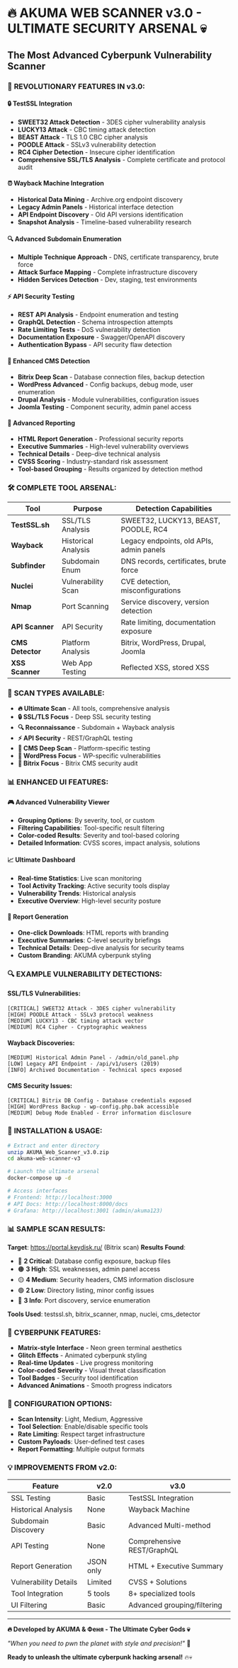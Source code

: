 # 🔥 AKUMA WEB SCANNER v3.0 - ULTIMATE SECURITY ARSENAL 💀
## The Most Advanced Cyberpunk Vulnerability Scanner

### 🚀 **REVOLUTIONARY FEATURES IN v3.0:**

#### 🔒 **TestSSL Integration**
- **SWEET32 Attack Detection** - 3DES cipher vulnerability analysis
- **LUCKY13 Attack** - CBC timing attack detection  
- **BEAST Attack** - TLS 1.0 CBC cipher analysis
- **POODLE Attack** - SSLv3 vulnerability detection
- **RC4 Cipher Detection** - Insecure cipher identification
- **Comprehensive SSL/TLS Analysis** - Complete certificate and protocol audit

#### ⏰ **Wayback Machine Integration**
- **Historical Data Mining** - Archive.org endpoint discovery
- **Legacy Admin Panels** - Historical interface detection
- **API Endpoint Discovery** - Old API versions identification
- **Snapshot Analysis** - Timeline-based vulnerability research

#### 🔍 **Advanced Subdomain Enumeration**
- **Multiple Technique Approach** - DNS, certificate transparency, brute force
- **Attack Surface Mapping** - Complete infrastructure discovery
- **Hidden Services Detection** - Dev, staging, test environments

#### ⚡ **API Security Testing**
- **REST API Analysis** - Endpoint enumeration and testing
- **GraphQL Detection** - Schema introspection attempts
- **Rate Limiting Tests** - DoS vulnerability detection
- **Documentation Exposure** - Swagger/OpenAPI discovery
- **Authentication Bypass** - API security flaw detection

#### 🎨 **Enhanced CMS Detection**
- **Bitrix Deep Scan** - Database connection files, backup detection
- **WordPress Advanced** - Config backups, debug mode, user enumeration
- **Drupal Analysis** - Module vulnerabilities, configuration issues
- **Joomla Testing** - Component security, admin panel access

#### 📄 **Advanced Reporting**
- **HTML Report Generation** - Professional security reports
- **Executive Summaries** - High-level vulnerability overviews  
- **Technical Details** - Deep-dive technical analysis
- **CVSS Scoring** - Industry-standard risk assessment
- **Tool-based Grouping** - Results organized by detection method

### 🛠️ **COMPLETE TOOL ARSENAL:**

| Tool | Purpose | Detection Capabilities |
|------|---------|----------------------|
| **TestSSL.sh** | SSL/TLS Analysis | SWEET32, LUCKY13, BEAST, POODLE, RC4 |
| **Wayback** | Historical Analysis | Legacy endpoints, old APIs, admin panels |
| **Subfinder** | Subdomain Enum | DNS records, certificates, brute force |
| **Nuclei** | Vulnerability Scan | CVE detection, misconfigurations |
| **Nmap** | Port Scanning | Service discovery, version detection |
| **API Scanner** | API Security | Rate limiting, documentation exposure |
| **CMS Detector** | Platform Analysis | Bitrix, WordPress, Drupal, Joomla |
| **XSS Scanner** | Web App Testing | Reflected XSS, stored XSS |

### 🎯 **SCAN TYPES AVAILABLE:**

- **🔥 Ultimate Scan** - All tools, comprehensive analysis
- **🔒 SSL/TLS Focus** - Deep SSL security testing
- **🔍 Reconnaissance** - Subdomain + Wayback analysis  
- **⚡ API Security** - REST/GraphQL testing
- **🎨 CMS Deep Scan** - Platform-specific testing
- **📝 WordPress Focus** - WP-specific vulnerabilities
- **🏢 Bitrix Focus** - Bitrix CMS security audit

### 📊 **ENHANCED UI FEATURES:**

#### 🎮 **Advanced Vulnerability Viewer**
- **Grouping Options**: By severity, tool, or custom
- **Filtering Capabilities**: Tool-specific result filtering
- **Color-coded Results**: Severity and tool-based coloring
- **Detailed Information**: CVSS scores, impact analysis, solutions

#### 📈 **Ultimate Dashboard**
- **Real-time Statistics**: Live scan monitoring
- **Tool Activity Tracking**: Active security tools display
- **Vulnerability Trends**: Historical analysis
- **Executive Overview**: High-level security posture

#### 📄 **Report Generation**
- **One-click Downloads**: HTML reports with branding
- **Executive Summaries**: C-level security briefings
- **Technical Details**: Deep-dive analysis for security teams
- **Custom Branding**: AKUMA cyberpunk styling

### 🔍 **EXAMPLE VULNERABILITY DETECTIONS:**

#### SSL/TLS Vulnerabilities:
```
[CRITICAL] SWEET32 Attack - 3DES cipher vulnerability
[HIGH] POODLE Attack - SSLv3 protocol weakness  
[MEDIUM] LUCKY13 - CBC timing attack vector
[MEDIUM] RC4 Cipher - Cryptographic weakness
```

#### Wayback Discoveries:
```
[MEDIUM] Historical Admin Panel - /admin/old_panel.php
[LOW] Legacy API Endpoint - /api/v1/users (2019)
[INFO] Archived Documentation - Technical specs exposed
```

#### CMS Security Issues:
```
[CRITICAL] Bitrix DB Config - Database credentials exposed
[HIGH] WordPress Backup - wp-config.php.bak accessible
[MEDIUM] Debug Mode Enabled - Error information disclosure
```

### 🚀 **INSTALLATION & USAGE:**

```bash
# Extract and enter directory
unzip AKUMA_Web_Scanner_v3.0.zip
cd akuma-web-scanner-v3

# Launch the ultimate arsenal
docker-compose up -d

# Access interfaces
# Frontend: http://localhost:3000
# API Docs: http://localhost:8000/docs
# Grafana: http://localhost:3001 (admin/akuma123)
```

### 📊 **SAMPLE SCAN RESULTS:**

**Target**: https://portal.keydisk.ru/ (Bitrix scan)
**Results Found**:
- 🔴 **2 Critical**: Database config exposure, backup files
- 🟠 **3 High**: SSL weaknesses, admin panel access
- 🟡 **4 Medium**: Security headers, CMS information disclosure
- 🟢 **2 Low**: Directory listing, minor config issues
- 🔵 **3 Info**: Port discovery, service enumeration

**Tools Used**: testssl.sh, bitrix_scanner, nmap, nuclei, cms_detector

### 🎨 **CYBERPUNK FEATURES:**

- **Matrix-style Interface** - Neon green terminal aesthetics
- **Glitch Effects** - Animated cyberpunk styling
- **Real-time Updates** - Live progress monitoring
- **Color-coded Severity** - Visual threat classification
- **Tool Badges** - Security tool identification
- **Advanced Animations** - Smooth progress indicators

### 🔧 **CONFIGURATION OPTIONS:**

- **Scan Intensity**: Light, Medium, Aggressive
- **Tool Selection**: Enable/disable specific tools
- **Rate Limiting**: Respect target infrastructure
- **Custom Payloads**: User-defined test cases
- **Report Formatting**: Multiple output formats

### 💡 **IMPROVEMENTS FROM v2.0:**

| Feature | v2.0 | v3.0 |
|---------|------|------|
| SSL Testing | Basic | TestSSL Integration |
| Historical Analysis | None | Wayback Machine |
| Subdomain Discovery | Basic | Advanced Multi-method |
| API Testing | None | Comprehensive REST/GraphQL |
| Report Generation | JSON only | HTML + Executive Summary |
| Vulnerability Details | Limited | CVSS + Solutions |
| Tool Integration | 5 tools | 8+ specialized tools |
| UI Filtering | Basic | Advanced grouping/filtering |

---

**🔥 Developed by AKUMA & Феня - The Ultimate Cyber Gods 💀**

*"When you need to pwn the planet with style and precision!"* 🚀

**Ready to unleash the ultimate cyberpunk hacking arsenal!** 🔥💀
